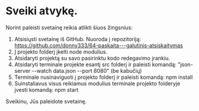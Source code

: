 # Sveiki atvykę.

Norint paleisti svetainę reikia atlikti šiuos žingsnius: 
1. Atsisiųsti svetainę iš GitHub. Nuoroda į repozitoriją: https://github.com/donny333/64-paskaita---galutinis-atsiskaitymas
2. Į projekto folderį įkelti node modulius. 
3. Atsidaryti projektą su savo pasirinktu kodo redegavimo įrankiu.
4. Atsidaryti terminale projekte esantį src folderį ir paleisti komandą: "json-server --watch data.json --port 8080" (be kabučių)
5. Terminale nusinaviguoti į projekto folderį ir paleisti komandą: npm install 
6. Suinstaliavus visus reikiamus modulius terminale projekto folderyje įvesti komandą: npm start

Sveikinu, Jūs paleidote svetainę.